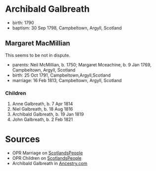 # Archibald Galbreath

- birth: 1790
- baptism: 30 Sep 1798, Campbeltown, Argyll, Scotland

## Margaret MacMillian

This seems to be not in dispute.

- parents: Neil McMillian, b. 1750; Margaret Mceachine, b. 9 Jan 1769, Campbeltown, Argyll, Scotland
- birth: 	25 Oct 1791, Campbeltown,Argyll,Scotland
- marriage: 16 Feb 1813, Campbeltown, Argyll, Scotland

### Children

1. Anne Galbreath, b. 7 Apr 1814
2. Niel Galbreath, b. 18 Aug 1816
3. Archibald Galbreath, b. 19 Jan 1819
4. John Galbreath, b. 2 Feb 1821


# Sources

- OPR Marriage on [ScotlandsPeople](https://www.scotlandspeople.gov.uk/record-results?search_type=people&event=M&record_type%5B0%5D=opr_marriages&church_type=Old%20Parish%20Registers&dl_cat=church&dl_rec=church-banns-marriages&surname=galbr&surname_so=starts&forename=archibald&forename_so=syn&sex=M&spouse_name=macmillan&spouse_name_so=exact&record=Church%20of%20Scotland%20%28old%20parish%20registers%29%20Roman%20Catholic%20Church%20Other%20churches)
- OPR Children on [ScotlandsPeople](https://www.scotlandspeople.gov.uk/record-results?search_type=people&event=%28B%20OR%20C%20OR%20S%29&record_type%5B0%5D=opr_births&church_type=Old%20Parish%20Registers&dl_cat=church&dl_rec=church-births-baptisms&surname=galbr&surname_so=starts&forename_so=syn&from_year=1814&to_year=1821&parent_names=galb&parent_names_so=starts&parent_name_two=macmillan&parent_name_two_so=fuzzy&county=ARGYLL&record=Church%20of%20Scotland%20%28old%20parish%20registers%29%20Roman%20Catholic%20Church%20Other%20churches&sort=asc&order=Date&field=year)
- Archibald Galbreath in [Ancestry.com](https://www.ancestry.com/family-tree/person/tree/159257411/person/272096895326/facts)

